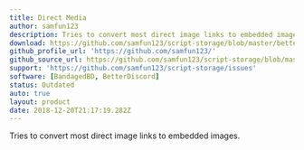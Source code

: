 ```yaml
---
title: Direct Media
author: samfun123
description: Tries to convert most direct image links to embedded images.
download: https://github.com/samfun123/script-storage/blob/master/betterdiscord/plugins/directMedia.plugin.js
github_profile_url: 'https://github.com/samfun123/'
github_source_url: https://github.com/samfun123/script-storage/blob/master/betterdiscord/plugins/directMedia.plugin.js
support: 'https://github.com/samfun123/script-storage/issues'
software: [BandagedBD, BetterDiscord]
status: Outdated
auto: true
layout: product
date: 2018-12-20T21:17:19.282Z
---
```

Tries to convert most direct image links to embedded images.